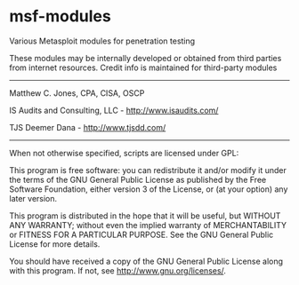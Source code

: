 msf-modules
=======

Various Metasploit modules for penetration testing

These modules may be internally developed or obtained from third parties from
internet resources. Credit info is maintained for third-party modules

-------------------------------------------------------------------------------

Matthew C. Jones, CPA, CISA, OSCP

IS Audits and Consulting, LLC - <http://www.isaudits.com/>

TJS Deemer Dana - <http://www.tjsdd.com/>

-------------------------------------------------------------------------------

When not otherwise specified, scripts are licensed under GPL:

This program is free software: you can redistribute it and/or modify it under 
the terms of the GNU General Public License as published by the Free Software 
Foundation, either version 3 of the License, or (at your option) any later 
version.

This program is distributed in the hope that it will be useful, but WITHOUT ANY 
WARRANTY; without even the implied warranty of MERCHANTABILITY or FITNESS FOR A 
PARTICULAR PURPOSE. See the GNU General Public License for more details.

You should have received a copy of the GNU General Public License along with 
this program. If not, see <http://www.gnu.org/licenses/>.